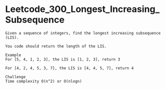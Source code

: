 # Leetcode_300_Longest_Increasing_Subsequence

```
Given a sequence of integers, find the longest increasing subsequence (LIS).

You code should return the length of the LIS.

Example
For [5, 4, 1, 2, 3], the LIS is [1, 2, 3], return 3

For [4, 2, 4, 5, 3, 7], the LIS is [4, 4, 5, 7], return 4

Challenge
Time complexity O(n^2) or O(nlogn)

```